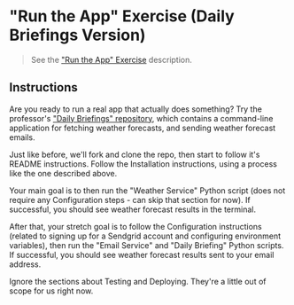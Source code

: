 
# "Run the App" Exercise (Daily Briefings Version)

> See the ["Run the App" Exercise](README.md) description.

## Instructions

Are you ready to run a real app that actually does something? Try the professor's ["Daily Briefings" repository](https://github.com/prof-rossetti/daily-briefings-py), which contains a command-line application for fetching weather forecasts, and sending weather forecast emails.

Just like before, we'll fork and clone the repo, then start to follow it's README instructions. Follow the Installation instructions, using a process like the one described above.

Your main goal is to then run the "Weather Service" Python script (does not require any Configuration steps - can skip that section for now). If successful, you should see weather forecast results in the terminal.

After that, your stretch goal is to follow the Configuration instructions (related to signing up for a Sendgrid account and configuring environment variables), then run the "Email Service" and "Daily Briefing" Python scripts. If successful, you should see weather forecast results sent to your email address.

Ignore the sections about Testing and Deploying. They're a little out of scope for us right now.
